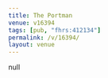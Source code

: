 ```yaml
---
title: The Portman
venue: v16394
tags: [pub, "fhrs:412134"]
permalink: /v/16394/
layout: venue
---
```

null